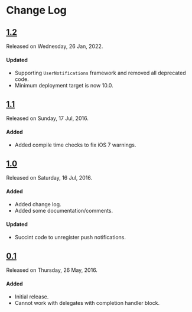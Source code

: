 # Change Log

## [1.2](https://github.com/sdpjswl/ASJPushNotificationManager/releases/tag/1.2)
Released on Wednesday, 26 Jan, 2022.

#### Updated
* Supporting `UserNotifications` framework and removed all deprecated code.
* Minimum deployment target is now 10.0.

## [1.1](https://github.com/sdpjswl/ASJPushNotificationManager/releases/tag/1.1)
Released on Sunday, 17 Jul, 2016.

#### Added
* Added compile time checks to fix iOS 7 warnings.

## [1.0](https://github.com/sdpjswl/ASJPushNotificationManager/releases/tag/1.0)
Released on Saturday, 16 Jul, 2016.

#### Added
* Added change log.
* Added some documentation/comments.

#### Updated
* Succint code to unregister push notifications.

## [0.1](https://github.com/sdpjswl/ASJPushNotificationManager/releases/tag/0.1)
Released on Thursday, 26 May, 2016.

#### Added
* Initial release.
* Cannot work with delegates with completion handler block.
